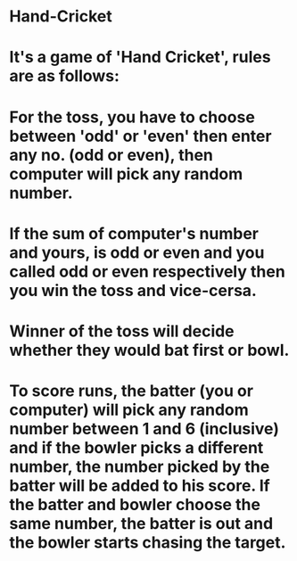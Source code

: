 # Hand-Cricket
# It's a game of 'Hand Cricket', rules are as follows:
# For the toss, you have to choose between 'odd' or 'even' then enter any no. (odd or even), then computer will pick any random number.
# If the sum of computer's number and yours, is odd or even and you called odd or even respectively then you win the toss and vice-cersa.
# Winner of the toss will decide whether they would bat first or bowl.
# To score runs, the batter (you or computer) will pick any random number between 1 and 6 (inclusive) and if the bowler picks a different number, the number picked by the batter will be added to his score. If the batter and bowler choose the same number, the batter is out and the bowler starts chasing the target.
